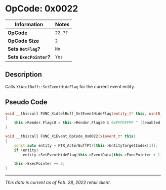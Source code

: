 # OpCode: 0x0022

| Information               | Notes |
|---                        |---    |
| **OpCode**                | `22 ??` |
| **OpCode Size**           | `2`   |
| **Sets `RetFlag`?**       | `No`  |
| **Sets `ExecPointer`?**   | `Yes` |

## Description

Calls `XiAtelBuff::SetEventHideFlag` for the current event entity.

## Pseudo Code

```cpp
void __thiscall FUNC_XiAtelBuff_SetEventHideFlag(entity_t* this, uint8_t enabled)
{
    this->Render.Flags0 = this->Render.Flags0 & 0xFFFDFFFF ^ ((enabled & 1) << 17);
}

void __thiscall FUNC_XiEvent_OpCode_0x0022(xievent_t* this)
{
    const auto entity = PTR_ActorBuffPtr[this->EntityTargetIndex[1]];
    if (entity)
        entity->SetEventHideFlag(this->EventData[this->ExecPointer + 1]);

    this->ExecPointer += 2;
}
```

---

_This data is current as of Feb. 28, 2022 retail client._